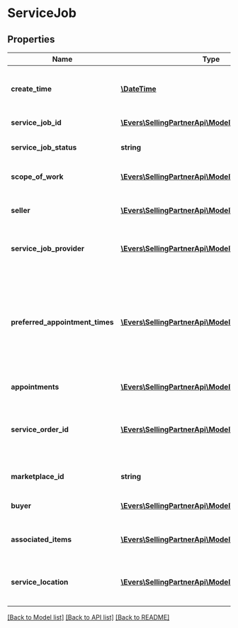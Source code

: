 # ServiceJob

## Properties
Name | Type | Description | Notes
------------ | ------------- | ------------- | -------------
**create_time** | [**\DateTime**](\DateTime.md) | The date and time of the creation of the job, in ISO 8601 format. | [optional] 
**service_job_id** | [**\Evers\SellingPartnerApi\Model\ServiceJobId**](ServiceJobId.md) | The service job identifier. | [optional] 
**service_job_status** | **string** | The status of the service job. | [optional] 
**scope_of_work** | [**\Evers\SellingPartnerApi\Model\ScopeOfWork**](ScopeOfWork.md) | The scope of work for the order. | [optional] 
**seller** | [**\Evers\SellingPartnerApi\Model\Seller**](Seller.md) | Information about the seller of the service job. | [optional] 
**service_job_provider** | [**\Evers\SellingPartnerApi\Model\ServiceJobProvider**](ServiceJobProvider.md) | Information about the service job provider. | [optional] 
**preferred_appointment_times** | [**\Evers\SellingPartnerApi\Model\AppointmentTime[]**](AppointmentTime.md) | A list of appointment windows preferred by the buyer. Included only if the buyer selected appointment windows when creating the order. | [optional] 
**appointments** | [**\Evers\SellingPartnerApi\Model\Appointment[]**](Appointment.md) | A list of appointments. | [optional] 
**service_order_id** | [**\Evers\SellingPartnerApi\Model\OrderId**](OrderId.md) | The Amazon-defined identifier for an order placed by the buyer, in 3-7-7 format. | [optional] 
**marketplace_id** | **string** | The marketplace identifier. | [optional] 
**buyer** | [**\Evers\SellingPartnerApi\Model\Buyer**](Buyer.md) | Information about the buyer. | [optional] 
**associated_items** | [**\Evers\SellingPartnerApi\Model\AssociatedItem[]**](AssociatedItem.md) | A list of items associated with the service job. | [optional] 
**service_location** | [**\Evers\SellingPartnerApi\Model\ServiceLocation**](ServiceLocation.md) | Information about the location of the service job. | [optional] 

[[Back to Model list]](../README.md#documentation-for-models) [[Back to API list]](../README.md#documentation-for-api-endpoints) [[Back to README]](../README.md)


